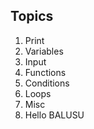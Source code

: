 ## Topics

1. Print 
2. Variables
3. Input 
4. Functions
5. Conditions
6. Loops
7. Misc
8. Hello BALUSU